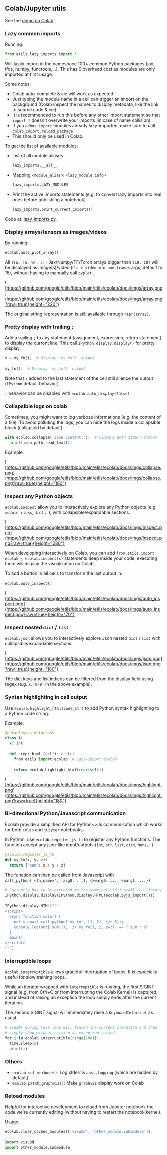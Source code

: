 ## Colab/Jupyter utils

See the
[demo on Colab](https://colab.research.google.com/github/google/etils/blob/main/etils/ecolab/docs/demo.ipynb).

### Lazy common imports

Running:

```python
from etils.lazy_imports import *
```

Will lazily import in the namespace 100+ common Python packages (jax, tfds,
numpy, functools,...). This has 0 overhead cost as modules are only imported at
first usage.

Some notes:

*   Colab auto-complete & cie will work as expected.
*   Just typing the module name in a cell can trigger an import on the
    background (Colab inspect the names to display metadata, like the link to
    source code & cie).
*   It is recommended to run this before any other import statement so that
    `import *` doesn't overwrite your imports (in case of name collision).
*   If you `adhoc_import` modules already lazy-imported, make sure to call
    `colab_import.reload_package`
*   This should only be used in Colab.

To get the list of available modules:

*   List of all module aliases

    ```python
    lazy_imports.__all__
    ```

*   Mapping `<module_alias>`: `<lazy_module info>`

    ```python
    lazy_imports.LAZY_MODULES
    ```

*   Print the active imports statements (e.g. to convert lazy imports into real
    ones before publishing a notebook)

    ```python
    lazy_imports.print_current_imports()
    ```

Code at:
[lazy_imports.py](https://github.com/google/etils/tree/main/etils/ecolab/lazy_imports.py).

### Display arrays/tensors as images/videos

By running:

```python
ecolab.auto_plot_array()
```

All `([n, ]h, w[, c])` Jax/Numpy/TF/Torch arrays bigger than `(10, 10)` will be
displayed as image(s)/video (if `n > video_min_num_frames` args, default to 15),
without having to manually call `pyplot` .

![https://github.com/google/etils/blob/main/etils/ecolab/docs/imgs/array.png](https://github.com/google/etils/blob/main/etils/ecolab/docs/imgs/array.png?raw=true){height="220"}

The original string representation is still available through `repr(array)`.

### Pretty display with trailing `;`

Add a trailing `;` to any statement (assignment, expression, return statement)
to display the current line. This call `IPython.display.display()` for pretty
display.

```python
x = my_fn();  # Display `my_fn()` output

my_fn();  # Display `my_fn()` output
```

Note that `;` added to the last statement of the cell still silence the
output (`IPython` default behavior).

`;` behavior can be disabled with `ecolab.auto_display(False)`

### Collapsible logs on colab

Sometimes, you might want to log verbose informations (e.g. the content of a
file). To avoid polluting the logs, you can hide the logs inside a collapsible
block (collapsed by default).

```python
with ecolab.collapse('Json content:'):  # Capture both stderr/stdout
  print(json_path.read_text())
```

Example:

![https://github.com/google/etils/blob/main/etils/ecolab/docs/imgs/collapse.png](https://github.com/google/etils/blob/main/etils/ecolab/docs/imgs/collapse.png?raw=true){height="180"}

### Inspect any Python objects

`ecolab.inspect` allow you to interactively explore any Python objects (e.g
`module`, `class`, `dict`,...), with collapsible/expandable sections.

![https://github.com/google/etils/blob/main/etils/ecolab/docs/imgs/inspect.png](https://github.com/google/etils/blob/main/etils/ecolab/docs/imgs/inspect.png?raw=true){height="280"}

When developing interactively on Colab, you can add
`from etils import ecolab ; ecolab.inspect(x)` statements deep inside
your code, executing them will display the visualization on Colab.

To add a button in all cells to transform the last output in:

```python
ecolab.auto_inspect()
```

![https://github.com/google/etils/blob/main/etils/ecolab/docs/imgs/auto_inspect.png](https://github.com/google/etils/blob/main/etils/ecolab/docs/imgs/auto_inspect.png?raw=true){height="70"}

### Inspect nested `dict` / `list`

`ecolab.json` allows you to interactively explore Json nested `dict` / `list`
with collapsible/expandable sections.

![https://github.com/google/etils/blob/main/etils/ecolab/docs/imgs/json.png](https://github.com/google/etils/blob/main/etils/ecolab/docs/imgs/json.png?raw=true){height="180"}

The dict keys and list indices can be filtered from the display field using
regex (e.g. `x.[0-9]` in the above example).

### Syntax highlighting in cell output

Use `ecolab.highlight_html(code_str)` to add Python syntax highlighting to a Python
code string.

Example:

```python
@dataclasses.dataclass
class A:
  x: int

  def _repr_html_(self) -> str:
    from etils import ecolab  # Lazy-import ecolab

    return ecolab.highlight_html(repr(self))

```

![https://github.com/google/etils/blob/main/etils/ecolab/docs/imgs/highlight.png](https://github.com/google/etils/blob/main/etils/ecolab/docs/imgs/highlight.png?raw=true){height="180"}

### Bi-directional Python/Javascript communication

Ecolab provide a simplified API for Python<>Js communication which works for
both `colab` and `jupyter` notebooks.

In Python, use `ecolab.register_js_fn` to register any Python functions. The
function accept any json-like input/outputs (`int`, `str`, `list`, `dict`, `None`,...)

```python
@ecolab.register_js_fn
def my_fn(x, y, z):
  return {'sum': x + y + z}
```

The function can then be called from Javascript with
`call_python('<fn_name>', [arg0, ...], {kwarg0: ..., kwarg1: ...})`

```python
# Currently has to be executed in the same cell to install the library
IPython.display.display(IPython.display.HTML(ecolab.pyjs_import()))

IPython.display.HTML("""
<script>
  async function main() {
    out = await call_python('my_fn', [1, 2], {z: 3});
    console.log(out['sum']);  // my_fn(1, 2, z=3)  == {'sum': 6}
  }
  main();
</script>
""")
```

### Interruptible loops

`ecolab.interruptible` allows graceful interruption of loops. It is especially
useful for slow training loops.

While an iterator wrapped with `interruptible` is running, the first SIGINT
signal (e.g. from Ctrl+C or from interrupting the Colab Kernel) is captured, and
instead of raising an exception the loop simply ends after the current
iteration.

The second SIGINT signal will immediately raise a `KeyboardInterrupt` as usual.

```python
# SIGINT during this loop will finish the current iteration and then
# simply stop without raising an exception raised.
for i in ecolab.interruptible(range(100)):
  time.sleep(2)
  print(i)
```

### Others

*   `ecolab.set_verbose()`: Log stderr & `absl.logging` (which are hidden by
    default)
*   `ecolab.patch_graphviz()`: Make `graphviz` display work on Colab

### Reload modules

Helpful for interactive development to reload from Jupyter notebook the code
we're currently editing (without having to restart the notebook kernel).

Usage:

```python
ecolab.clear_cached_modules(['visu3d', 'other_module.submodule'])

import visu3d
import other_module.submodule
```
